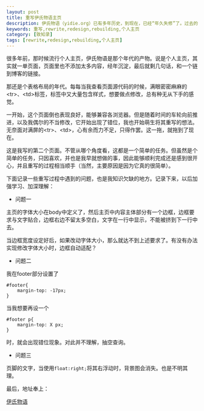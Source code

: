 ```yaml
---
layout: post
title: 重写伊氏物语主页
description: 伊氏物语（yidie.org）已有多年历史，到现在，已经“年久失修”了。过去的表格布局早已不适用于今天，它在主流浏览器中已有多处错位。今天抽空将其重写，使其兼容主流浏览器。
keywords: 重写,rewrite,redesign,rebuilding,个人主页
category: [致知录]
tags: [rewrite,redesign,rebuilding,个人主页]
---
```


很多年前，那时候流行个人主页，伊氏物语是那个年代的产物。说是个人主页，其实就一单页面，页面里也不添加太多内容，经年沉淀，最后就剩几句话，和一个链到博客的链接。

那还是个表格布局的年代。每每当我查看页面源代码的时候，满眼密密麻麻的&lt;tr&gt;、&lt;td&gt;标签，标签中又大量包含样式，想要做点修改，总有种无从下手的感觉。

一开始，这个页面倒也表现良好，能够兼容各浏览器。但是随着时间的车轮向前推进，以及我偶尔的不当修改，它开始出现了错位，我也开始萌生将其重写的想法。无奈面对满屏的&lt;tr&gt;、&lt;td&gt;，心有余而力不足，只得作罢。这一拖，就拖到了现在。

这是我写的第二个页面。不管从哪个角度看，这都是一个简单的任务。但虽然是个简单的任务，只因喜欢，并也是我早就想做的事，因此能够顺利完成还是感到很开心，并且重写的过程相当顺手（当然，主要原因是因为它真的很简单）。

下面记录一些重写过程中遇到的问题，也是我知识欠缺的地方。记录下来，以后加强学习、加深理解：

* 问题一

主页的字体大小在body中定义了，然后主页中内容主体部分有一个边框，边框要求与文字贴合，边框右边不留太多空白，文字在一行中显示，不能被挤到下一行中去。

当边框宽度设定好后，如果改动字体大小，那么就达不到上述要求了。有没有办法实现修改字体大小时，边框自动适配？

* 问题二

我在footer部分设置了

	#footer{
		margin-top: -17px;
	}

当我想要再设一个

	#footer p{
		margin-top: X px;
	}

时，就会出现错位现象。对此并不理解，抽空查询。

* 问题三

页脚的文字，当使用`float:right;`将其右浮动时，背景图会消失。也是不明其理。

最后，地址奉上：

[伊氏物语](http://yidie.org/)
